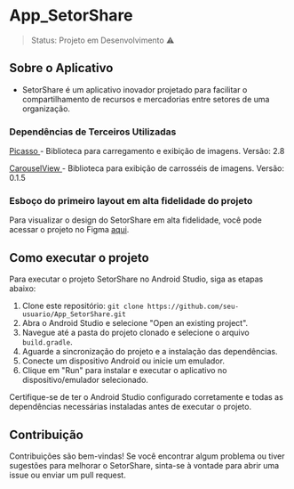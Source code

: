 <h1>App_SetorShare</h1>

> Status: Projeto em Desenvolvimento ⚠️

## Sobre o Aplicativo 
* SetorShare é um aplicativo inovador projetado para facilitar o compartilhamento de recursos e mercadorias entre setores de uma organização.

### Dependências de Terceiros Utilizadas

 <a href = "https://github.com/square/picasso"> Picasso </a> - Biblioteca para carregamento e exibição de imagens.
Versão: 2.8

 <a href = "https://github.com/sayyam/carouselview"> CarouselView </a> - Biblioteca para exibição de carrosséis de imagens.
Versão: 0.1.5


### Esboço do primeiro layout em alta fidelidade do projeto

Para visualizar o design do SetorShare em alta fidelidade, você pode acessar o projeto no Figma [aqui]([link_para_o_projeto_figma](https://www.figma.com/file/xTYVIMQ5oblGzLNFRwGM3E/Projeto_Almox_Kau%C3%A3?type=design&node-id=0-1&t=JRXm61IHqq8qjSb2-0)).

## Como executar o projeto

Para executar o projeto SetorShare no Android Studio, siga as etapas abaixo:

1. Clone este repositório: `git clone https://github.com/seu-usuario/App_SetorShare.git`
2. Abra o Android Studio e selecione "Open an existing project".
3. Navegue até a pasta do projeto clonado e selecione o arquivo `build.gradle`.
4. Aguarde a sincronização do projeto e a instalação das dependências.
5. Conecte um dispositivo Android ou inicie um emulador.
6. Clique em "Run" para instalar e executar o aplicativo no dispositivo/emulador selecionado.

Certifique-se de ter o Android Studio configurado corretamente e todas as dependências necessárias instaladas antes de executar o projeto.

## Contribuição

Contribuições são bem-vindas! Se você encontrar algum problema ou tiver sugestões para melhorar o SetorShare, sinta-se à vontade para abrir uma issue ou enviar um pull request.


